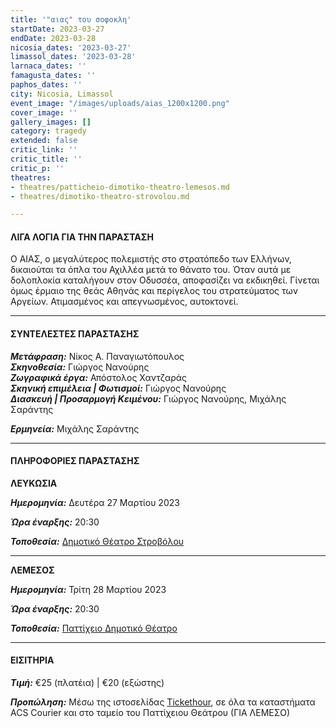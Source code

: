 ```yaml
---
title: '"αιας" του σοφοκλη'
startDate: 2023-03-27
endDate: 2023-03-28
nicosia_dates: '2023-03-27'
limassol_dates: '2023-03-28'
larnaca_dates: ''
famagusta_dates: ''
paphos_dates: ''
city: Nicosia, Limassol
event_image: "/images/uploads/aias_1200x1200.png"
cover_image: ''
gallery_images: []
category: tragedy
extended: false
critic_link: ''
critic_title: ''
critic_p: ''
theatres:
- theatres/patticheio-dimotiko-theatro-lemesos.md
- theatres/dimotiko-theatro-strovolou.md

---
```

#### ΛΙΓΑ ΛΟΓΙΑ ΓΙΑ ΤΗΝ ΠΑΡΑΣΤΑΣΗ

Ο ΑΙΑΣ, ο μεγαλύτερος πολεμιστής στο στρατόπεδο των Ελλήνων, δικαιούται τα όπλα του Αχιλλέα μετά το θάνατο του. Όταν αυτά με δολοπλοκία καταλήγουν στον Οδυσσέα, αποφασίζει να εκδικηθεί. Γίνεται όμως έρμαιο της θεάς Αθηνάς και περίγελος του στρατεύματος των Αργείων. Ατιμασμένος και απεγνωσμένος, αυτοκτονεί.

***

#### ΣΥΝΤΕΛΕΣΤΕΣ ΠΑΡΑΣΤΑΣΗΣ

**_Μετάφραση:_** Νίκος A. Παναγιωτόπουλος  
**_Σκηνοθεσία:_** Γιώργος Νανούρης  
**_Ζωγραφικά έργα:_** Απόστολος Χαντζαράς  
**_Σκηνική επιμέλεια | Φωτισμοί:_** Γιώργος Νανούρης  
**_Διασκευή | Προσαρμογή Κειμένου:_** Γιώργος Νανούρης, Μιχάλης Σαράντης

**_Ερμηνεία:_** Μιχάλης Σαράντης

***

#### ΠΛΗΡΟΦΟΡΙΕΣ ΠΑΡΑΣΤΑΣΗΣ

**ΛΕΥΚΩΣΙΑ**

**_Ημερομηνία:_** Δευτέρα 27 Μαρτίου 2023

**_Ώρα έναρξης:_** 20:30

**_Τοποθεσία:_** [Δημοτικό Θέατρο Στροβόλου](?#map)

***

**ΛΕΜΕΣΟΣ**

**_Ημερομηνία:_** Τρίτη 28 Μαρτίου 2023

**_Ώρα έναρξης:_** 20:30

**_Τοποθεσία:_** [Παττίχειο Δημοτικό Θέατρο](?#map)

***

#### ΕΙΣΙΤΗΡΙΑ

**_Τιμή:_** €25 (πλατέια) | €20 (εξώστης)

**_Προπώληση:_** Μέσω της ιστοσελίδας [Tickethour](https://shop.tickethour.com/ticketmaster_se_4107.html), σε όλα τα καταστήματα ACS Courier και στο ταμείο του Παττίχειου Θεάτρου (ΓΙΑ ΛΕΜΕΣΟ)